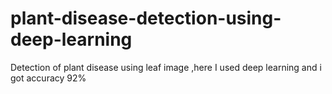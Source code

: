 # plant-disease-detection-using-deep-learning
Detection of plant disease using leaf image ,here I used deep learning  and i got accuracy 92%

